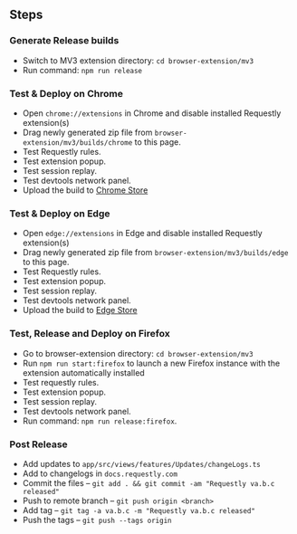 ## Steps

### Generate Release builds

- Switch to MV3 extension directory: `cd browser-extension/mv3`
- Run command: `npm run release`

### Test & Deploy on Chrome

- Open `chrome://extensions` in Chrome and disable installed Requestly extension(s)
- Drag newly generated zip file from `browser-extension/mv3/builds/chrome` to this page.
- Test Requestly rules.
- Test extension popup.
- Test session replay.
- Test devtools network panel.
- Upload the build to [Chrome Store](https://chrome.google.com/webstore/developer/dashboard)

### Test & Deploy on Edge

- Open `edge://extensions` in Edge and disable installed Requestly extension(s)
- Drag newly generated zip file from `browser-extension/mv3/builds/edge` to this page.
- Test Requestly rules.
- Test extension popup.
- Test session replay.
- Test devtools network panel.
- Upload the build to [Edge Store](https://partner.microsoft.com/en-us/dashboard/microsoftedge/b3e69bf0-262d-40a8-a4f5-eded941b79eb/packages/overview)

### Test, Release and Deploy on Firefox

- Go to browser-extension directory: `cd browser-extension/mv3`
- Run `npm run start:firefox` to launch a new Firefox instance with the extension automatically installed
- Test requestly rules.
- Test extension popup.
- Test session replay.
- Test devtools network panel.
- Run command: `npm run release:firefox`.

### Post Release

- Add updates to `app/src/views/features/Updates/changeLogs.ts`
- Add to changelogs in `docs.requestly.com`
- Commit the files – `git add . && git commit -am "Requestly va.b.c released"`
- Push to remote branch – `git push origin <branch>`
- Add tag – `git tag -a va.b.c -m "Requestly va.b.c released"`
- Push the tags – `git push --tags origin`
